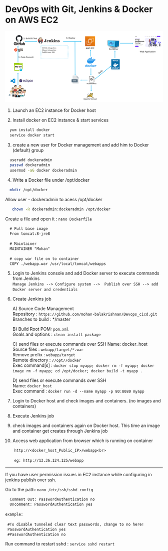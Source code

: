 # DevOps with Git, Jenkins & Docker on AWS EC2

![DevOps CI CD](Devops_CICd.png)


1. Launch an EC2 instance for Docker host 

2. Install docker on EC2 instance & start services  
  ```sh 
    yum install docker
    service docker start
  ```

3. create a new user for Docker management and add him to Docker (default) group
```sh
  useradd dockeradmin
  passwd dockeradmin
  usermod -aG docker dockeradmin
  ```
  
4. Write a Docker file under /opt/docker
 ```sh
   mkdir /opt/docker
 ``` 
   Allow user - dockeradmin to acess /opt/docker
 ```sh
    chown -R dockeradmin:dockeradmin /opt/docker
 ```

  Create a file and open it : `nano Dockerfile`
``` 
  # Pull base image 
  From tomcat:8-jre8 

  # Maintainer
  MAINTAINER "Mohan" 

  # copy war file on to container 
  COPY ./webapp.war /usr/local/tomcat/webapps
```

5. Login to Jenkins console and add Docker server to execute commands from Jenkins  
    `Manage Jenkins --> Configure system -->  Publish over SSH --> add Docker server and credentials`

6. Create Jenkins job 

    A) Source Code Management  
     Repository : `https://github.com/mohan-balakrishnan/Devops_cicd.git`  
     Branches to build : */master  

    B) Build
     Root POM: `pom.xml`  
     Goals and options : `clean install package` 

    C) send files or execute commands over SSH
     Name: docker_host  
     Source files	: `webapp/target/*.war`<br/>
     Remove prefix	: `webapp/target`<br/>
     Remote directory	: `//opt//docker`<br/>
     Exec command[s]	: `docker stop myapp; docker rm -f myapp; docker image rm -f myapp; cd /opt/docker; docker build -t myapp .`
     
   D) send files or execute commands over SSH  
      Name: `docker_host`<br/>
      Exec command	: `docker run -d --name myapp -p 80:8080 myapp`

7. Login to Docker host and check images and containers. (no images and containers)

8. Execute Jenkins job

9. check images and containers again on Docker host. This time an image and container get creates through Jenkins job

10. Access web application from browser which is running on container
```
    http://<docker_host_Public_IP>/webapp<br>
    
    eg: http://13.36.124.125/webapp
```

------------------------------------------------------------------------------------------------------------------------------------------------------------------------------

If you have user permission issues in EC2 instance while configuring in jenkins publish over ssh.

Go to the path: `nano /etc/ssh/sshd_config`
```
  Comment Out: PasswordAuthentication no
  Uncomment: PasswordAuthentication yes 

example:

 #To disable tunneled clear text passwords, change to no here!
 PasswordAuthentication yes
 #PasswordAuthentication no
 ```

Run command to restart sshd : `service sshd restart`
